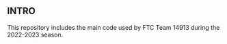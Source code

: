 ## INTRO

This repository includes the main code used by FTC Team 14913 during the 2022-2023 season.
